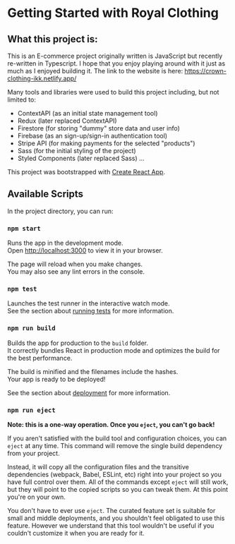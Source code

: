 # Getting Started with Royal Clothing

## What this project is:

This is an E-commerce project originally written is JavaScript but recently re-written in Typescript. I hope that you enjoy playing around with it just as much as I enjoyed building it. The link to the website is here: https://crown-clothing-ikk.netlify.app/

Many tools and libraries were used to build this project including, but not limited to: 
 - ContextAPI (as an initial state management tool)
 - Redux (later replaced ContextAPI)
 - Firestore (for storing "dummy" store data and user info)
 - Firebase (as an sign-up/sign-in authentication tool)
 - Stripe API (for making payments for the selected "products")
 - Sass (for the initial styling of the project)
 - Styled Components (later replaced Sass)
 ...
 
This project was bootstrapped with [Create React App](https://github.com/facebook/create-react-app).

## Available Scripts

In the project directory, you can run:

### `npm start`

Runs the app in the development mode.\
Open [http://localhost:3000](http://localhost:3000) to view it in your browser.

The page will reload when you make changes.\
You may also see any lint errors in the console.

### `npm test`

Launches the test runner in the interactive watch mode.\
See the section about [running tests](https://facebook.github.io/create-react-app/docs/running-tests) for more information.

### `npm run build`

Builds the app for production to the `build` folder.\
It correctly bundles React in production mode and optimizes the build for the best performance.

The build is minified and the filenames include the hashes.\
Your app is ready to be deployed!

See the section about [deployment](https://facebook.github.io/create-react-app/docs/deployment) for more information.

### `npm run eject`

**Note: this is a one-way operation. Once you `eject`, you can't go back!**

If you aren't satisfied with the build tool and configuration choices, you can `eject` at any time. This command will remove the single build dependency from your project.

Instead, it will copy all the configuration files and the transitive dependencies (webpack, Babel, ESLint, etc) right into your project so you have full control over them. All of the commands except `eject` will still work, but they will point to the copied scripts so you can tweak them. At this point you're on your own.

You don't have to ever use `eject`. The curated feature set is suitable for small and middle deployments, and you shouldn't feel obligated to use this feature. However we understand that this tool wouldn't be useful if you couldn't customize it when you are ready for it.
